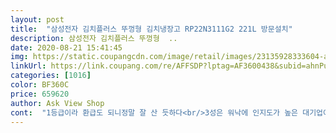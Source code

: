 ```yaml
---
layout: post 
title:  "삼성전자 김치플러스 뚜껑형 김치냉장고 RP22N3111G2 221L 방문설치" 
description: 삼성전자 김치플러스 뚜껑형  ..
date: 2020-08-21 15:41:45 
img: https://static.coupangcdn.com/image/retail/images/23135928333604-a4fa121d-9c7c-42ea-becd-5b2e25252bd8.jpg 
linkUrl: https://link.coupang.com/re/AFFSDP?lptag=AF3600438&subid=ahnPublicAsk&pageKey=336218294&itemId=1072497697&vendorItemId=5563926770&traceid=V0-113-ef0fa14e4bd2043e 
categories: [1016] 
color: BF360C 
price: 659620 
author: Ask View Shop 
cont:  "1등급이라 환급도 되니정말 잘 산 듯하다<br/>3성은 워낙에 인지도가 높은 대기업이라<br/>8개 들어있어요<br/>갠적으로 매우 만족입니다<br/>게다가 뭐더라 그시기 한달동안 무료가입하면 적립금까지 빵빵해서 바로 질렀습니다.<br/><br/>구입했고  1등급이라 10%  환급도<br/>그래서 쿠팡쿠팡 하나 봅니다.<br/><br/>그런데 배송료도 없고 배송시기도 빠르고<br/>그리고 배송시기도 2<br/> -3주가 더 걸리고요.<br/><br/>김치 용기가 위에서 열 수 있도록 되어 있어서위에서 뚜껑을 열고 바로 김치를 꺼낼 수가 있다.<br/><br/>냉장고 용량이 작아서<br/>다른 후기에 보니 사진이 좀  거무티티 하게 나와서 색상이 마음에 안 들었는데 직접 실물을 보니 색상이 우아하다.<br/> 집과 잘 어울린다.<br/><br/>된다네요 220 이라 통도 큰게<br/>믿음도 가구요<br/>비교가 많이 되네요<br/>비슷한 가격의 다른 곳은 서울이 아니면 배송료를 요구해요.<br/><br/>소음도 전혀 없어서 전에 쓰던거랑<br/>아주아주 좋습니다.<br/><br/>아파트에 딱 맞는빌트인 냉장고를 샀더니<br/>양쪽 다 냉동실로 쓸 수있는 것도  큰장점 중 하나이다.<br/><br/>용량이 커서 많이 담겨서 좋았고 또 김치를 꺼낼 때 보통 김치통을 꺼 집어내어서 김치를 꺼낸다 하지만 이것은<br/>용량이 큰 김치 냉장고가 필요하여 찾던 중에 마음에 드는 디자인이 있어서 찾던 중<br/>장모님께서 좋아히시네요.<br/><br/>쿠팡에서 가장 싸게 살 수가 있었다<br/>하이나 대리점보다 많이 저렴하게<br/>" 
---
```

